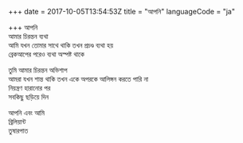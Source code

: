 +++
date = 2017-10-05T13:54:53Z
title = "আপনি"
languageCode = "ja"
 
+++ 
আপনি   
আমার চিরন্তন ব্যথা   
আমি যখন তোমার সাথে থাকি তখন প্রচণ্ড ব্যথা হয়   
ব্রেকআপের পরেও ব্যথা অস্পষ্ট থাকে   
   
তুমি আমার চিরন্তন অভিশাপ   
আমরা যখন শান্ত থাকি তখন একে অপরকে আলিঙ্গন করতে পারি না   
নিয়ন্ত্রণ হারানোর পর   
সবকিছু ছড়িয়ে দিন   
   
আপনি এবং আমি     
ব্রিলিয়ান্ট   
তুষারপাত  